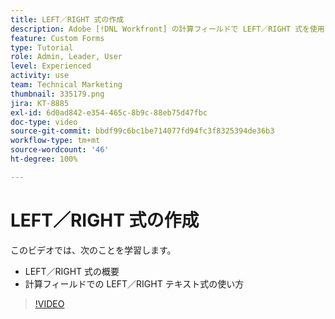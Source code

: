 ```yaml
---
title: LEFT／RIGHT 式の作成
description: Adobe [!DNL Workfront] の計算フィールドで LEFT／RIGHT 式を使用する方法を説明します。
feature: Custom Forms
type: Tutorial
role: Admin, Leader, User
level: Experienced
activity: use
team: Technical Marketing
thumbnail: 335179.png
jira: KT-8885
exl-id: 6d0ad842-e354-465c-8b9c-88eb75d47fbc
doc-type: video
source-git-commit: bbdf99c6bc1be714077fd94fc3f8325394de36b3
workflow-type: tm+mt
source-wordcount: '46'
ht-degree: 100%

---
```


# LEFT／RIGHT 式の作成

このビデオでは、次のことを学習します。

* LEFT／RIGHT 式の概要
* 計算フィールドでの LEFT／RIGHT テキスト式の使い方

>[!VIDEO](https://video.tv.adobe.com/v/335179/?quality=12&learn=on&enablevpops=1)
